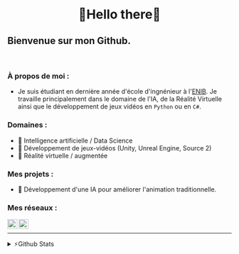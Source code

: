<h1 align="center"> 🦉Hello there🦉</h1>

## Bienvenue sur mon Github.

<br />

### À propos de moi :

- Je suis étudiant en dernière année d'école d'ingnénieur à l'[ENIB][enib_web]. Je travaille principalement dans le domaine de l'IA, de la Réalité Virtuelle ainsi que le développement de jeux vidéos en `Python` ou en `C#`.

### Domaines :

- 🦉 Intelligence artificielle / Data Science
- 🦉 Développement de jeux-vidéos (Unity, Unreal Engine, Source 2)
- 🦉 Réalité virtuelle / augmentée

### Mes projets :

- 🤜 Développement d'une IA pour améliorer l'animation traditionnelle.

### Mes réseaux :

[<img align="left" alt="LVBrand" width="22px" src="https://cdn.jsdelivr.net/npm/simple-icons@3.8.0/icons/github.svg" />][github]
[<img align="left" alt="lucas-brand-00b6651a6 | LinkedIn" width="22px" src="https://cdn.jsdelivr.net/npm/simple-icons@v3/icons/linkedin.svg" />][linkedin]

<br />

---
<details>
  <summary>⚡️Github Stats</summary>
  <img align="left" alt="LVBrand's Github Stats" src="https://github-readme-stats.vercel.app/api?username=LVBrand&show_icons=true&hide_border=true&hide=stars&include_all_commits=true"/>
</details>

[enib_web]: https://www.enib.fr/fr/
[linkedin]: https://www.linkedin.com/in/lucas-brand-00b6651a6/
[github]: https://github.com/LVBrand
